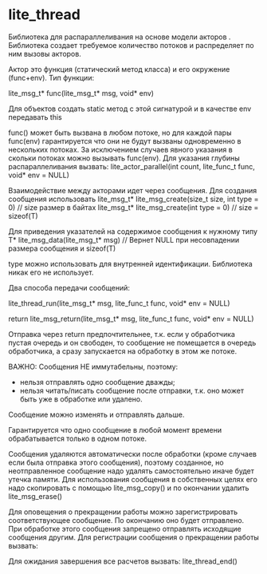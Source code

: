 ﻿# lite_thread
Библиотека для распараллеливания на основе модели акторов
. Библиотека создает требуемое количество потоков и распределяет по ним вызовы акторов.

   Актор это функция (статический метод класса) и его окружение (func+env). Тип функции:

   lite_msg_t* func(lite_msg_t* msg, void* env)
   
   Для объектов создать static метод с этой сигнатурой и в качестве env передавать this

   func() может быть вызвана в любом потоке, но для каждой пары func(env) гарантируется что они не будут 
   вызваны одновременно в нескольких потоках. За исключением случаев явного указания в скольки потоках 
   можно вызывать func(env). Для указания глубины распараллеливания вызвать:
   lite_actor_parallel(int count, lite_func_t func, void* env = NULL)

   Взаимодействие между акторами идет через сообщения. Для создания сообщения использовать
   lite_msg_t* lite_msg_create(size_t size, int type = 0) // size размер в байтах
   lite_msg_t* lite_msg_create<T>(int type = 0) // size = sizeof(T)

   Для приведения указателей на содержимое сообщения к нужному типу
   T* lite_msg_data<T>(lite_msg_t* msg) // Вернет NULL при несовпадении размера сообщения и sizeof(T)

   type можно использовать для внутренней идентификации. Библиотека никак его не использует.

   Два способа передачи сообщений:

   lite_thread_run(lite_msg_t* msg, lite_func_t func, void* env = NULL)

   return lite_msg_return(lite_msg_t* msg, lite_func_t func, void* env = NULL)

   Отправка через return предпочтительнее, т.к. если у обработчика пустая очередь и он свободен, то 
   сообщение не помещается в очередь обработчика, а сразу запускается на обработку в этом же потоке.

   ВАЖНО: Сообщения НЕ иммутабельны, поэтому:
   - нельзя отправлять одно сообщение дважды;
   - нельзя читать/писать сообщение после отправки, т.к. оно может быть уже в обработке или удалено.

   Сообщение можно изменять и отправлять дальше.
   
   Гарантируется что одно сообщение в любой момент времени обрабатывается только в одном потоке.

   Сообщения удаляются автоматически после обработки (кроме случаев если была отправка этого сообщения), 
   поэтому созданное, но неотправленное сообщение надо удалять самостоятельно иначе будет утечка памяти.
   Для использования сообщения в собственных целях его надо скопировать с помощью lite_msg_copy() и по 
   окончании удалить lite_msg_erase()

   Для оповещения о прекращении работы можно зарегистрировать соответствующее сообщение. По окончанию 
   оно будет отправлено. При обработке этого сообщения запрещено отправлять исходящие сообщения другим.
   Для регистрации сообщения о прекращении работы вызвать:

   Для ожидания завершения все расчетов вызвать:
   lite_thread_end()

